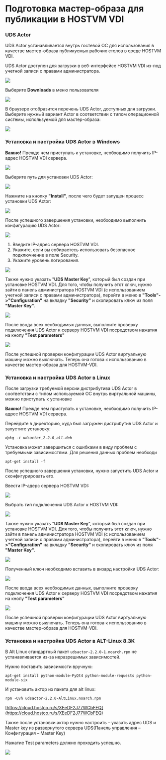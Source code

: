 # Подготовка мастер-образа для публикации в HOSTVM VDI

### UDS Actor

UDS Actor устанавливается внутрь гостевой ОС для использования в качестве мастер-образа публикуемых рабочих столов в среде HOSTVM VDI.

UDS Actor доступен для загрузки в веб-интерфейсе HOSTVM VDI из-под учетной записи с правами администратора. 

![](../../.gitbook/assets/image%20%2818%29.png)

Выберите **Downloads** в меню пользователя

![](../../.gitbook/assets/image%20%2821%29.png)

В браузере отобразится перечень UDS Actor, доступных для загрузки. Выберите нужный вариант Actor в соответствии с типом операционной системы, используемой для мастер-образа:

![](../../.gitbook/assets/image%20%287%29.png)

### Установка и настройка UDS Actor в Windows

**Важно!** Прежде чем приступать к установке, необходимо получить IP-адрес HOSTVM VDI сервера.

![](../../.gitbook/assets/image%20%2819%29.png)

Выберите путь для установки UDS Actor:

![](../../.gitbook/assets/image%20%2811%29.png)

Нажмите на кнопку **"Install"**, после чего будет запущен процесс установки UDS Actor:

![](../../.gitbook/assets/image%20%284%29.png)

 После успешного завершения установки, необходимо выполнить конфигурацию UDS Actor:

![](../../.gitbook/assets/image%20%288%29.png)

1. Введите IP-адрес сервера HOSTVM VDI.
2. Укажите, если вы собираетесь использовать безопасное подключнение в поле Security.
3. Укажите уровень логирования.

![](../../.gitbook/assets/image%20%289%29.png)

Также нужно указать "**UDS Master Key**", который был создан при установке HOSTVM VDI. Для того, чтобы получить этот ключ, нужно зайти в панель администратора HOSTVM VDI \(с использованием  учетной записи с правами администратора\), перейти в меню в **"Tools"-&gt;"Configuration"** на вкладку **"Security"** и скопировать ключ из поля **"Master Key"**.

![](../../.gitbook/assets/image%20%2813%29.png)

После ввода всех необходимых данных, выполните проверку подключения UDS Actor к серверу HOSTVM VDI посредством нажатия на кнопу **"Test parameters"**

![](../../.gitbook/assets/image%20%283%29.png)

После успешной проверки конфигурации UDS Actor виртуальную машину можно выключать. Теперь она готова к использованию в качестве мастер-образа для HOSTVM-VDI.

### Установка и настройка UDS Actor в Linux

После загрузки требуемой версии дистрибутива UDS Actor в соответствии с типом используемой ОС внутрь виртуальной машины, можно приступать к установке

**Важно!** Прежде чем приступать к установке, необходимо получить IP-адрес HOSTVM VDI сервера.

Перейдите в директорию, куда был загружен дистрибутив UDS Actor и запустите установку:

_`dpkg -i udsactor_2.2.0_all.deb`_

Установка может завершиться с ошибками в виду проблем с требуемыми зависимостями. Для решения данных проблем необходи 

`apt-get install -f`

После успешного завершения установки, нужно запустить UDS Actor и сконфигурировать его.

Ввести IP-адерс сервера HOSTVM VDI:

![](../../.gitbook/assets/image%20%286%29.png)

Выбрать тип подключения UDS Actor к HOSTVM VDI:

![](../../.gitbook/assets/image%20%2810%29.png)

Также нужно указать "**UDS Master Key**", который был создан при установке HOSTVM VDI. Для того, чтобы получить этот ключ, нужно зайти в панель администратора HOSTVM VDI \(с использованием учетной записи с правами администратора\), перейти в меню в **"Tools"-&gt;"Configuration"** на вкладку **"Security"** и скопировать ключ из поля **"Master Key"**.

![](../../.gitbook/assets/image%20%285%29.png)

Полученный ключ необходимо вставить в визард настройки UDS Actor:

![](../../.gitbook/assets/image%20%2812%29.png)

После ввода всех необходимых данных, выполните проверку подключения UDS Actor к серверу HOSTVM VDI посредством нажатия на кнопу **"Test parameters"**

![](../../.gitbook/assets/image.png)

После успешной проверки конфигурации UDS Actor виртуальную машину можно выключать. Теперь она готова к использованию в качестве мастер-образа для HOSTVM-VDI.

### Установка и настройка UDS Actor в ALT-Linux 8.3K

В Alt Linux стандартный пакет `udsactor-2.2.0-1.noarch.rpm` не устанавливается из-за неразрешимых зависимостей.

Нужно поставить зависимости вручную:

`apt-get install python-module-PyQt4 python-module-requests python-module-six`

И установить актор из пакета для alt linux:

`rpm -Uvh udsactor-2.2.0-AltLinux.noarch.rpm`

[https://cloud.hostco.ru/s/XEeDF2J77WCbFEQ](https://cloud.hostco.ru/s/XEeDF2J77WCbFEQ)

Также после установки актор нужно настроить – указать адрес UDS и Master key из развернутого сервера UDS\(Панель управления  – Конфигурация – Master Key\)

Нажатие Test parameters должно проходить успешно.

![](../../.gitbook/assets/image%20%2826%29.png)

